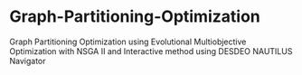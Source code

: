# Graph-Partitioning-Optimization

Graph Partitioning Optimization using Evolutional Multiobjective Optimization with NSGA II and Interactive method using DESDEO NAUTILUS Navigator
